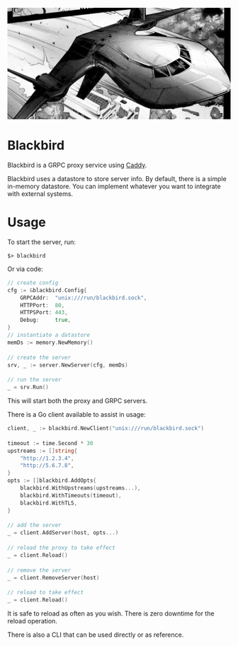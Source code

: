 ![Blackbird](docs/blackbird.png)

# Blackbird
Blackbird is a GRPC proxy service using [Caddy](https://caddyserver.com).

Blackbird uses a datastore to store server info.  By default, there is a simple in-memory datastore.  You can implement whatever you want to integrate with external systems.

# Usage
To start the server, run:

```
$> blackbird
```

Or via code:

```go
// create config
cfg := &blackbird.Config{
	GRPCAddr:  "unix:///run/blackbird.sock",
	HTTPPort:  80,
	HTTPSPort: 443,
	Debug:     true,
}
// instantiate a datastore
memDs := memory.NewMemory()

// create the server
srv, _ := server.NewServer(cfg, memDs)

// run the server
_ = srv.Run()
```

This will start both the proxy and GRPC servers.

There is a Go client available to assist in usage:

```go
client, _ := blackbird.NewClient("unix:///run/blackbird.sock")

timeout := time.Second * 30
upstreams := []string{
    "http://1.2.3.4",
    "http://5.6.7.8",
}
opts := []blackbird.AddOpts{
    blackbird.WithUpstreams(upstreams...),
    blackbird.WithTimeouts(timeout),
    blackbird.WithTLS,
}

// add the server
_ = client.AddServer(host, opts...)

// reload the proxy to take effect
_ = client.Reload()

// remove the server
_ = client.RemoveServer(host)

// reload to take effect
_ = client.Reload()
```
It is safe to reload as often as you wish.  There is zero downtime for the reload operation.

There is also a CLI that can be used directly or as reference.
